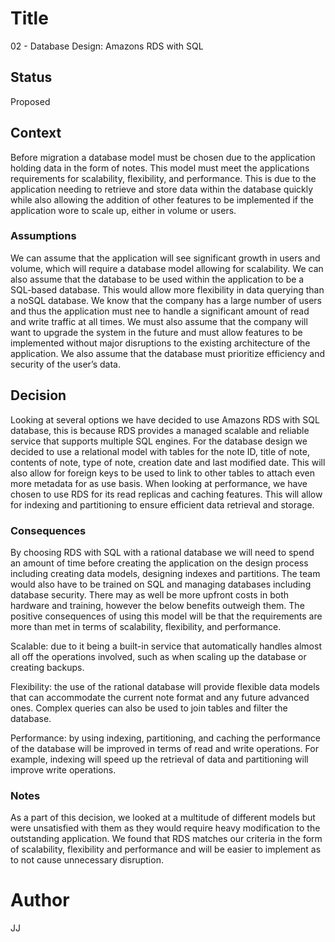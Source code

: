 # Title
02 - Database Design: Amazons RDS with SQL

## Status
Proposed

## Context
Before migration a database model must be chosen due to the application holding data in the form of notes. This model must meet the applications requirements for scalability, flexibility, and performance. This is due to the application needing to retrieve and store data within the database quickly while also allowing the addition of other features to be implemented if the application wore to scale up, either in volume or users.

### Assumptions
We can assume that the application will see significant growth in users and volume, which will require a database model allowing for scalability. We can also assume that the database to be used within the application to be a SQL-based database. This would allow more flexibility in data querying than a noSQL database. We know that the company has a large number of users and thus the application must nee to handle a significant amount of read and write traffic at all times. We must also assume that the company will want to upgrade the system in the future and must allow features to be implemented without major disruptions to the existing architecture of the application. We also assume that the database must prioritize efficiency and security of the user’s data.

## Decision
Looking at several options we have decided to use Amazons RDS with SQL database, this is because RDS provides a managed scalable and reliable service that supports multiple SQL engines. For the database design we decided to use a relational model with tables for the note ID, title of note, contents of note, type of note, creation date and last modified date. This will also allow for foreign keys to be used to link to other tables to attach even more metadata for as use basis. When looking at performance, we have chosen to use RDS for its read replicas and caching features. This will allow for indexing and partitioning to ensure efficient data retrieval and storage.

### Consequences
By choosing RDS with SQL with a rational database we will need to spend an amount of time before creating the application on the design process including creating data models, designing indexes and partitions. The team would also have to be trained on SQL and managing databases including database security. There may as well be more upfront costs in both hardware and training, however the below benefits outweigh them.
The positive consequences of using this model will be that the requirements are more than met in terms of scalability, flexibility, and performance. 

Scalable: due to it being a built-in service that automatically handles almost all off the operations involved, such as when scaling up the database or creating backups. 

Flexibility: the use of the rational database will provide flexible data models that can accommodate the current note format and any future advanced ones. Complex queries can also be used to join tables and filter the database. 

Performance: by using indexing, partitioning, and caching the performance of the database will be improved in terms of read and write operations. For example, indexing will speed up the retrieval of data and partitioning will improve write operations.

### Notes
As a part of this decision, we looked at a multitude of different models but were unsatisfied with them as they would require heavy modification to the outstanding application. We found that RDS matches our criteria in the form of scalability, flexibility and performance and will be easier to implement as to not cause unnecessary disruption.

# Author 
JJ 
